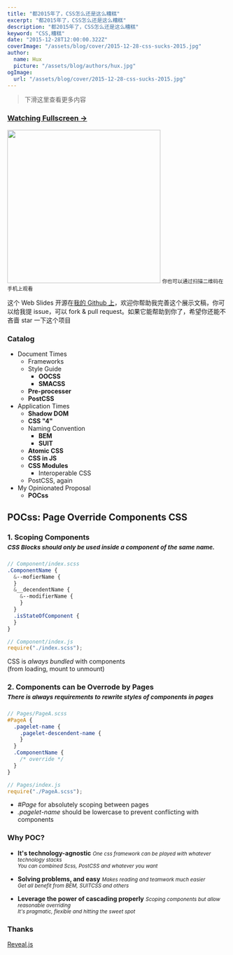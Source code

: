 ```yaml
---
title: "都2015年了，CSS怎么还是这么糟糕"
excerpt: "都2015年了，CSS怎么还是这么糟糕"
description: "都2015年了，CSS怎么还是这么糟糕"
keyword: "CSS,糟糕"
date: "2015-12-28T12:00:00.322Z"
coverImage: "/assets/blog/cover/2015-12-28-css-sucks-2015.jpg"
author:
  name: Hux
  picture: "/assets/blog/authors/hux.jpg"
ogImage:
  url: "/assets/blog/cover/2015-12-28-css-sucks-2015.jpg"
---
```


> 下滑这里查看更多内容

### [Watching Fullscreen →](https://huangxuan.me/css-sucks-2015/)

<div class="visible-md visible-lg">
<img src="//huangxuan.me/css-sucks-2015/attach/qrcode.png" width="350"/>
<small class="img-hint">你也可以通过扫描二维码在手机上观看</small>
</div>

这个 Web Slides 开源在[我的 Github 上](https://github.com/Huxpro/css-sucks-2015)，欢迎你帮助我完善这个展示文稿，你可以给我提 issue，可以 fork & pull request。如果它能帮助到你了，希望你还能不吝啬 star 一下这个项目

### Catalog

- Document Times
  - Frameworks
  - Style Guide
    - **OOCSS**
    - **SMACSS**
  - **Pre-processer**
  - **PostCSS**
- Application Times
  - **Shadow DOM**
  - **CSS "4"**
  - Naming Convention
    - **BEM**
    - **SUIT**
  - **Atomic CSS**
  - **CSS in JS**
  - **CSS Modules**
    - Interoperable CSS
  - PostCSS, again
- My Opinionated Proposal
  - **POCss**

## POCss: Page Override Components CSS

### 1. Scoping Components <br><small style="line-height:2em;">_CSS Blocks should only be used inside a component of the same name._</small>

```scss
// Component/index.scss
.ComponentName {
  &--mofierName {
  }
  &__decendentName {
    &--modifierName {
    }
  }
  .isStateOfComponent {
  }
}
```

```javascript
// Component/index.js
require("./index.scss");
```

CSS is _always bundled_ with components<br>(from loading, mount to unmount)

### 2. Components can be Overrode by Pages <br><small style="line-height:2em;">_There is always requirements to rewrite styles of components in pages_</small>

```scss
// Pages/PageA.scss
#PageA {
  .pagelet-name {
    .pagelet-descendent-name {
    }
  }
  .ComponentName {
    /* override */
  }
}
```

```javascript
// Pages/index.js
require("./PageA.scss");
```

- _#Page_ for absolutely scoping between pages
- _.pagelet-name_ should be lowercase to prevent conflicting with components

### Why POC?

- **It's technology-agnostic**
  <small>
  _One css framework can be played with whatever technology stacks_<br>
  _You can combined Scss, PostCSS and whatever you want_
  </small>

- **Solving problems, and easy**
  <small>
  _Makes reading and teamwork much easier_<br>
  _Get all benefit from BEM, SUITCSS and others_
  </small>

- **Leverage the power of cascading properly**
  <small>
  _Scoping components but allow reasonable overriding_<br>
  _It's pragmatic, flexible and hitting the sweet spot_
  </small>

### Thanks

[Reveal.js](http://lab.hakim.se/reveal-js)
